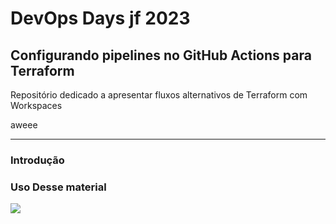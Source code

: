 # DevOps Days jf 2023

## Configurando pipelines no GitHub Actions para Terraform

Repositório dedicado a apresentar fluxos alternativos de Terraform com Workspaces 


aweee

---
### Introdução



### Uso Desse material

<div class="sl-block is-focused" data-block-type="image" style="width: 150.768px; height: 52.75px; left: 1027.24px; top: 648px;" data-name="image-44bc4d" data-origin-id="7325a42da15e3ae0fb66a81a6be048e8"><div class="sl-block-content" style="z-index: 26;"><img src="https://s3.amazonaws.com/media-p.slid.es/uploads/1051953/images/10484295/pasted-from-clipboard.png" class="" data-natural-width="403" data-natural-height="141"></div></div>